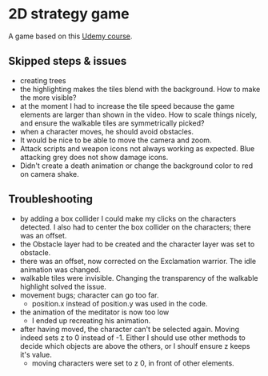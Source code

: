 # 2D strategy game

A game based on this [Udemy course](https://www.udemy.com/course/the-ultimate-guide-to-making-a-2d-strategy-game-in-unity).

## Skipped steps & issues
- creating trees
- the highlighting makes the tiles blend with the background. How to make the more visible?
- at the moment I had to increase the tile speed because the game elements are larger than shown in the video. How to scale things nicely, and ensure the walkable tiles are symmetrically picked?
- when a character moves, he should avoid obstacles.
- It would be nice to be able to move the camera and zoom.
- Attack scripts and weapon icons not always working as expected. Blue attacking grey does not show damage icons.
- Didn't create a death animation or change the background color to red on camera shake.

## Troubleshooting
- by adding a box collider I could make my clicks on the characters detected. I also had to center the box collider on the characters; there was an offset.
- the Obstacle layer had to be created and the character layer was set to obstacle.
- there was an offset, now corrected on the Exclamation warrior. The idle animation was changed.
- walkable tiles were invisible. Changing the transparency of the walkable highlight solved the issue.
- movement bugs; character can go too far.
    - position.x instead of position.y was used in the code.
- the animation of the meditator is now too low
 	- I ended up recreating his animation.
- after having moved, the character can't be selected again. Moving indeed sets z to 0 instead of -1. Either I should use other methods to decide which objects are above the others, or I shoulf ensure z keeps it's value.
    - moving characters were set to z 0, in front of other elements.